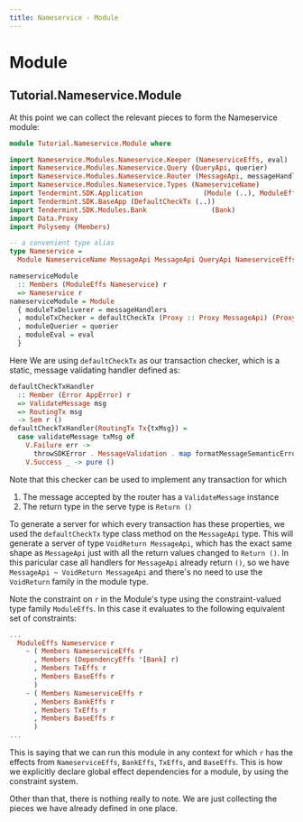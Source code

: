 ```yaml
---
title: Nameservice - Module
---
```


# Module

## Tutorial.Nameservice.Module

At this point we can collect the relevant pieces to form the Nameservice module:

~~~ haskell
module Tutorial.Nameservice.Module where

import Nameservice.Modules.Nameservice.Keeper (NameserviceEffs, eval)
import Nameservice.Modules.Nameservice.Query (QueryApi, querier)
import Nameservice.Modules.Nameservice.Router (MessageApi, messageHandlers)
import Nameservice.Modules.Nameservice.Types (NameserviceName)
import Tendermint.SDK.Application               (Module (..), ModuleEffs)
import Tendermint.SDK.BaseApp (DefaultCheckTx (..))
import Tendermint.SDK.Modules.Bank                (Bank)
import Data.Proxy
import Polysemy (Members)

-- a convenient type alias
type Nameservice =
  Module NameserviceName MessageApi MessageApi QueryApi NameserviceEffs '[Bank]

nameserviceModule
  :: Members (ModuleEffs Nameservice) r
  => Nameservice r
nameserviceModule = Module
  { moduleTxDeliverer = messageHandlers
  , moduleTxChecker = defaultCheckTx (Proxy :: Proxy MessageApi) (Proxy :: Proxy r)
  , moduleQuerier = querier
  , moduleEval = eval
  }

~~~

Here We are using `defaultCheckTx` as our transaction checker, which is a static, message validating handler defined as:

~~~ haskell ignore
defaultCheckTxHandler
  :: Member (Error AppError) r
  => ValidateMessage msg
  => RoutingTx msg
  -> Sem r ()
defaultCheckTxHandler(RoutingTx Tx{txMsg}) =
  case validateMessage txMsg of
    V.Failure err ->
      throwSDKError . MessageValidation . map formatMessageSemanticError $ err
    V.Success _ -> pure ()
~~~

Note that this checker can be used to implement any transaction for which
1. The message accepted by the router has a `ValidateMessage` instance
2. The return type in the serve type is `Return ()`

To generate a server for which every transaction has these properties, we used the `defaultCheckTx` type class method on the `MessageApi` type. This will generate a server of type `VoidReturn MessageApi`, which has the exact same shape as `MessageApi` just with all the return values changed to `Return ()`. In this paricular case all handlers for `MessageApi` already return `()`, so we have `MessageApi ~ VoidReturn MessageApi` and there's no need to use the `VoidReturn` family in the module type.

Note the constraint on `r` in the Module's type using the constraint-valued type family `ModuleEffs`. In this case it evaluates to the following equivalent set of constraints:

~~~ haskell ignore
...
  ModuleEffs Nameservice r 
    ~ ( Members NameserviceEffs r
      , Members (DependencyEffs '[Bank] r)
      , Members TxEffs r
      , Members BaseEffs r
      )
    ~ ( Members NameserviceEffs r
      , Members BankEffs r 
      , Members TxEffs r
      , Members BaseEffs r
      )
...
~~~

This is saying that we can run this module in any context for which `r` has the effects from  `NameserviceEffs`, `BankEffs`, `TxEffs`, and `BaseEffs`. This is how we explicitly declare global effect dependencies for a module, by using the constraint system.

Other than that, there is nothing really to note. We are just collecting the pieces we have already defined in one place.
